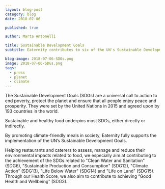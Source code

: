 ```yaml
---
layout: blog-post
category: blog
date: 2018-07-06

published: true

author: Marta Antonelli

title: Sustainable Development Goals
subtitle: Eaternity contributes to six of the UN's Sustainable Development Goals

blog-image: 2018-07-06-SDGs.png
image: 2018-07-06-SDGs.png
tags:
  - press
  - planet
  - climate
---
```


The Sustainable Development Goals (SDGs) are a universal call to action to end poverty, protect the planet and ensure that all people enjoy peace and prosperity. They were set by the United Nations in 2015 and agreed upon by 193 countries in the world.

Sustainable and healthy food underpins most SDGs, either directly or indirectly.

By promoting climate-friendly meals in society, Eaternity fully supports the implementation of the UN’s Sustainable Development Goals.

Helping restaurants and caterers to assess, manage and reduce their environmental impacts related to food, we especially aim at contributing to the achievement of the SDGs related to "Clean Water and Sanitation" (SDG6), "Sustainable Production and Consumption" (SDG12), "Climate Action" (SDG13), "Life Below Water" (SDG14) and "Life on Land" (SDG15). Through our Health Score, we also aim to contribute to achieving “Good Health and Wellbeing” (SDG3).
